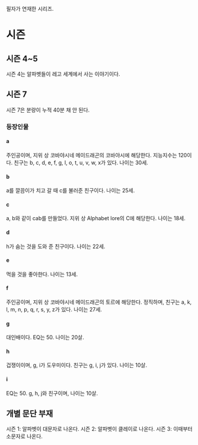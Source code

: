 필자가 연재한 시리즈.
# 시즌
## 시즌 4~5
시즌 4는 알파벳들이 레고 세계에서 사는 이야기이다.
## 시즌 7
시즌 7은 분량이 누적 40분 채 안 된다.
### 등장인물
#### a
주인공이며, 지위 상 코바야시네 메이드래곤의 코바야시에 해당한다. 지능지수는 120이다. 친구는 b, c, d, e, f, g, l, o, t, u, v, w, x가 있다. 나이는 30세.
#### b
a를 깔끔이가 치고 갈 때 c를 불러준 친구이다. 나이는 25세.
#### c
a, b와 같이 cab를 만들었다. 지위 상 Alphabet lore의 C에 해당한다. 나이는 18세.
#### d
h가 숨는 것을 도와 준 친구이다. 나이는 22세.
#### e
먹을 것을 좋아한다. 나이는 13세.
#### f
주인공이며, 지위 상 코바야시네 메이드래곤의 토르에 해당한다. 정직하며, 친구는 a, k, l, m, n, p, q, r, s, y, z가 있다. 나이는 27세.
#### g
대인배이다. EQ는 50. 나이는 20살.
#### h
겁쟁이이며, g, i가 도우미이다. 친구는 g, i, j가 있다. 나이는 10살.
#### i
EQ는 50. g, h, j와 친구이며, 나이는 10살.
## 개별 문단 부재
시즌 1: 알파벳이 대문자로 나온다.
시즌 2: 알파벳이 클레이로 나온다.
시즌 3: 이때부터 소문자로 나온다.
